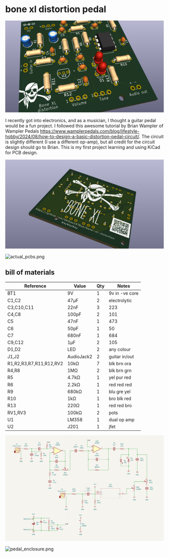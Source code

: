 # bone xl distortion pedal
![BoneXL](front.png)

I recently got into electronics, and as a musician, I thought a guitar pedal would be a fun project. I followed this awesome tutorial by Brian Wampler of Wampler 
Pedals https://www.wamplerpedals.com/blog/lifestyle-hobby/2024/08/how-to-design-a-basic-distortion-pedal-circuit/. The circuit is slightly different (I use a 
different op-amp), but all credit for the circuit design should go to Brian. This is my first project learning and using KiCad for PCB design.

![back.png](back.png)

![actual_pcbs.png](actual_pcbs.png)
## bill of materials

| Reference               | Value      | Qty | Notes
|-------------------------|------------|-----|-----
| BT1                     | 9V         | 1   | 9v in -ve core
| C1,C2                   | 47µF       | 2   | electrolytic
| C3,C10,C11              | 22nF       | 3   | 223
| C4,C8                   | 100pF      | 2   | 101
| C5                      | 47nF       | 1   | 473
| C6                      | 50pF       | 1   | 50
| C7                      | 680nF      | 1   | 684
| C9,C12                  | 1µF        | 2   | 105
| D1,D2                   | LED        | 2   | any colour
| J1,J2                   | AudioJack2 | 2   | guitar in/out
| R1,R2,R3,R7,R11,R12,RV2 | 10kΩ       | 7   | blk brn ora
| R4,R8                   | 1MΩ        | 2   | blk brn grn
| R5                      | 4.7kΩ      | 1   | yel pur red
| R6                      | 2.2kΩ      | 1   | red red red
| R9                      | 680kΩ      | 1   | blu gre yel
| R10                     | 1kΩ        | 1   | bro blk red
| R13                     | 220Ω       | 1   | red red bro
| RV1,RV3                 | 100kΩ      | 2   | pots
| U1                      | LM358      | 1   | dual op amp
| U2                      | J201       | 1   | jfet

![schematic.png](schematic.png)

![pedal_enclosure.png](pedal_enclosure.png)
